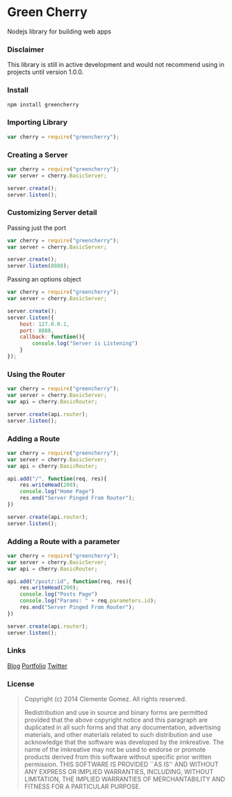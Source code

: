 # Green Cherry
Nodejs library for building web apps

### Disclaimer
This library is still in active development and would not recommend using in projects until version 1.0.0.

### Install
```javascript
npm install greencherry
```

### Importing Library
```javascript
var cherry = require("greencherry");
```

### Creating a Server
```javascript
var cherry = require("greencherry");
var server = cherry.BasicServer;

server.create();
server.listen();
```

### Customizing Server detail
Passing just the port

```javascript
var cherry = require("greencherry");
var server = cherry.BasicServer;

server.create();
server.listen(8888);
```

Passing an options object
```javascript
var cherry = require("greencherry");
var server = cherry.BasicServer;

server.create();
server.listen({
	host: 127.0.0.1,
	port: 8888,
	callback: function(){
		console.log("Server is Listening")
	}
});
```

### Using the Router

```javascript
var cherry = require("greencherry");
var server = cherry.BasicServer;
var api = cherry.BasicRouter;

server.create(api.router);
server.listen();
```

### Adding a Route
```javascript
var cherry = require("greencherry");
var server = cherry.BasicServer;
var api = cherry.BasicRouter;

api.add("/", function(req, res){
	res.writeHead(200);
	console.log("Home Page")
	res.end("Server Pinged From Router");
})

server.create(api.router);
server.listen();
```

### Adding a Route with a parameter
```javascript
var cherry = require("greencherry");
var server = cherry.BasicServer;
var api = cherry.BasicRouter;

api.add("/post/:id", function(req, res){
	res.writeHead(200);
	console.log("Posts Page")
	console.log("Params: " + req.parameters.id);
	res.end("Server Pinged From Router");
})

server.create(api.router);
server.listen();
```

### Links
[Blog](http://imkreative.com)
[Portfolio](http://portfolio.imkreative.com)
[Twitter](http://twitter.com/kreativeking)

### License
>Copyright (c) 2014 Clemente Gomez.
>All rights reserved.
>
>Redistribution and use in source and binary forms are permitted
>provided that the above copyright notice and this paragraph are
>duplicated in all such forms and that any documentation,
>advertising materials, and other materials related to such
>distribution and use acknowledge that the software was developed
>by the imkreative. The name of the
>imkreative may not be used to endorse or promote products derived
>from this software without specific prior written permission.
>THIS SOFTWARE IS PROVIDED ``AS IS'' AND WITHOUT ANY EXPRESS OR
>IMPLIED WARRANTIES, INCLUDING, WITHOUT LIMITATION, THE IMPLIED
>WARRANTIES OF MERCHANTABILITY AND FITNESS FOR A PARTICULAR PURPOSE.